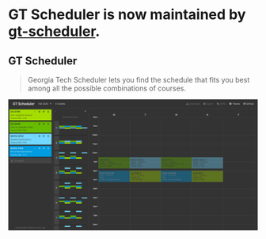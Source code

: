 # GT Scheduler is now maintained by [gt-scheduler](https://github.com/gt-scheduler).

## GT Scheduler
> Georgia Tech Scheduler lets you find the schedule that fits you best among all the possible combinations of courses.

[![Screenshot](https://github.com/64json/gt-scheduler/blob/master/public/screenshot.png)](https://jasonpark.me/gt-scheduler/)
